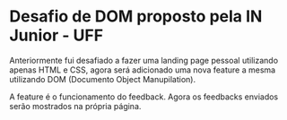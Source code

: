 # Desafio de DOM proposto pela IN Junior - UFF

Anteriormente fui desafiado a fazer uma landing page pessoal utilizando apenas HTML e CSS,
agora será adicionado uma nova feature a mesma utilizando DOM (Documento Object Manupilation).

A feature é o funcionamento do feedback. Agora os feedbacks enviados serão mostrados na própria 
página.

 
